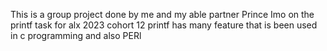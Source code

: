 This is a group project done by me and my able partner Prince Imo on the printf task for alx 2023 cohort 12 
printf has many feature that is been used in c programming and also PERl
